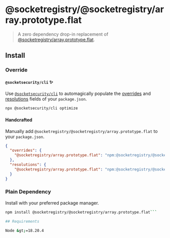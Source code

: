 # @socketregistry/@socketregistry/array.prototype.flat

> A zero dependency drop-in replacement of
> [@socketregistry/array.prototype.flat](https://www.npmjs.com/package/@socketregistry/array.prototype.flat).

## Install

### Override

#### `@socketsecurity/cli` :sparkles:

Use [`@socketsecurity/cli`](https://www.npmjs.com/package/@socketsecurity/cli)
to automagically populate the
[overrides](https://docs.npmjs.com/cli/v9/configuring-npm/package-json#overrides)
and [resolutions](https://yarnpkg.com/configuration/manifest#resolutions) fields
of your `package.json`.

```sh
npx @socketsecurity/cli optimize
```

#### Handcrafted

Manually add `@socketregistry/@socketregistry/array.prototype.flat` to your
`package.json`.

```json
{
  "overrides": {
    "@socketregistry/array.prototype.flat": "npm:@socketregistry/@socketregistry/array.prototype.flat@^1"
  },
  "resolutions": {
    "@socketregistry/array.prototype.flat": "npm:@socketregistry/@socketregistry/array.prototype.flat@^1"
  }
}
```

### Plain Dependency

Install with your preferred package manager.

````sh
npm install @socketregistry/@socketregistry/array.prototype.flat```

## Requirements

Node &gt;=18.20.4
````
